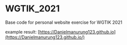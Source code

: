 # WGTIK_2021
Base code for personal website exercise for WGTIK 2021

example result:
[https://Danielmanurung123.github.io](https://Danielmanurung123.github.io/)
